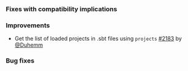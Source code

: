 
  [@Duhemm]: http://github.com/Duhemm
  [2183]: https://github.com/sbt/sbt/pull/2106

### Fixes with compatibility implications

### Improvements

- Get the list of loaded projects in .sbt files using `projects` [#2183][2183] by [@Duhemm][@Duhemm]

### Bug fixes

